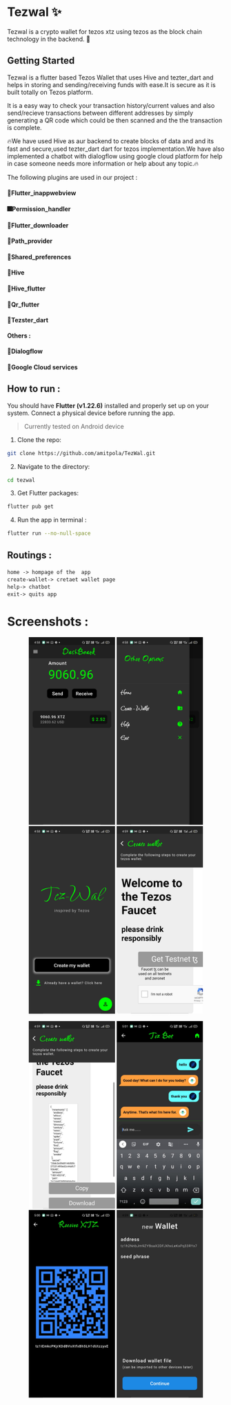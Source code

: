 # Tezwal ✨

Tezwal is a crypto wallet for tezos xtz  using tezos as the block chain technology in the backend. 🎈

## Getting Started
Tezwal is a flutter based Tezos Wallet that uses Hive and tezter_dart and helps in storing and sending/receiving funds with ease.It is secure as it is built totally on Tezos platform.

It is a easy way to check your transaction history/current values and also send/recieve transactions between different addresses by simply generating a QR code which could be then scanned and the the transaction is complete.

🔥We have used Hive as aur backend to create blocks of data and and its fast and secure,used tezter_dart dart for tezos implementation.We have also implemented a chatbot with dialogflow using google cloud platform for help in case someone needs more information or help about any topic.🔥

The following plugins are used in our project :
#### 📕Flutter_inappwebview
#### 🎆Permission_handler
#### 🎍Flutter_downloader
#### 🎊Path_provider
#### 🧧Shared_preferences
#### 🎁Hive
#### 🧨Hive_flutter
#### 🎉Qr_flutter
#### 📗Tezster_dart

**Others :** 

#### 🌊Dialogflow
#### 🌌Google Cloud services

## How to run :

You should have **Flutter (v1.22.6)** installed and properly set up on your system. Connect a physical device before running the app.

> Currently tested on Android device

1. Clone the repo:
  
  ```sh
  git clone https://github.com/amitpola/TezWal.git
  ```

2. Navigate to the directory:

  ```sh
  cd tezwal
  ```
 
3. Get Flutter packages:

  ```sh
  flutter pub get
  ```

4. Run the app in terminal :

  ```sh
  flutter run --no-null-space
  ```

## Routings :
`home -> hompage of the  app` <br>
`create-wallet-> cretaet wallet page`<br>
`help-> chatbot`<br>
`exit-> quits app`<br>

# Screenshots :

<p align="center">
  <img width="200" src="screenshots/1.jpeg"/>
  <img width="200" src="screenshots/2.jpeg"/>
  <img width="200" src="screenshots/3.jpeg"/>
  <img width="200" src="screenshots/4.jpeg"/>
</p>

<p align="center">
  <img width="200" src="screenshots/5.jpeg"/>
  <img width="200" src="screenshots/6.jpeg"/>
  <img width="200" src="screenshots/7.jpeg"/>
  <img width="200" src="screenshots/8.jpeg"/>
</p>

